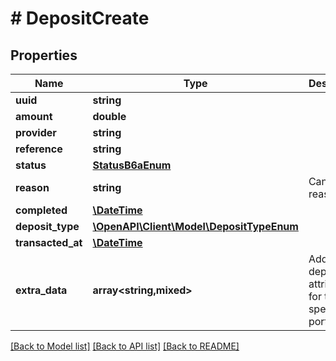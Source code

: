 # # DepositCreate

## Properties

Name | Type | Description | Notes
------------ | ------------- | ------------- | -------------
**uuid** | **string** |  | [readonly]
**amount** | **double** |  |
**provider** | **string** |  |
**reference** | **string** |  | [readonly]
**status** | [**StatusB6aEnum**](StatusB6aEnum.md) |  | [readonly]
**reason** | **string** | Cancelled reason | [readonly]
**completed** | [**\DateTime**](\DateTime.md) |  | [readonly]
**deposit_type** | [**\OpenAPI\Client\Model\DepositTypeEnum**](DepositTypeEnum.md) |  | [optional]
**transacted_at** | [**\DateTime**](\DateTime.md) |  | [readonly]
**extra_data** | **array<string,mixed>** | Additional deposit attributes for the specific portal | [optional]

[[Back to Model list]](../../README.md#models) [[Back to API list]](../../README.md#endpoints) [[Back to README]](../../README.md)
